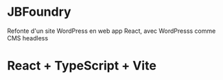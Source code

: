 # JBFoundry

Refonte d'un site WordPress en web app React, avec WordPresss comme CMS headless

# React + TypeScript + Vite
